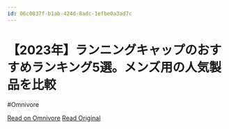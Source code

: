 ```yaml
---
id: 06c0037f-b1ab-424d-8adc-1efbe0a3ad7c
---
```


# 【2023年】ランニングキャップのおすすめランキング5選。メンズ用の人気製品を比較
#Omnivore

[Read on Omnivore](https://omnivore.app/me/2023-5-18f612ae461)
[Read Original](https://360life.shinyusha.co.jp/articles/-/44201)

